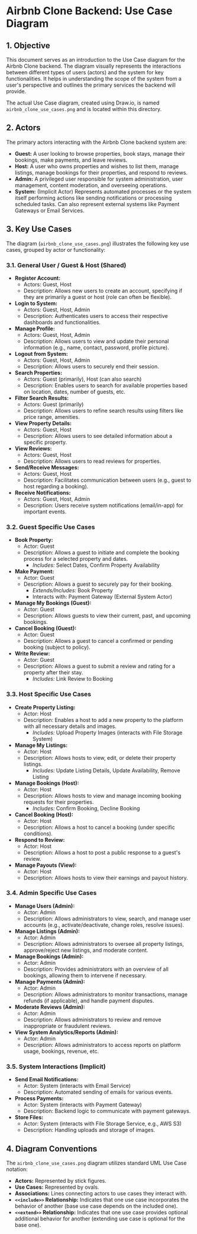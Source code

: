 # Airbnb Clone Backend: Use Case Diagram

## 1. Objective

This document serves as an introduction to the Use Case diagram for the Airbnb Clone backend. The diagram visually represents the interactions between different types of users (actors) and the system for key functionalities. It helps in understanding the scope of the system from a user's perspective and outlines the primary services the backend will provide.

The actual Use Case diagram, created using Draw.io, is named `airbnb_clone_use_cases.png` and is located within this directory.

## 2. Actors

The primary actors interacting with the Airbnb Clone backend system are:

*   **Guest:** A user looking to browse properties, book stays, manage their bookings, make payments, and leave reviews.
*   **Host:** A user who owns properties and wishes to list them, manage listings, manage bookings for their properties, and respond to reviews.
*   **Admin:** A privileged user responsible for system administration, user management, content moderation, and overseeing operations.
*   **System:** (Implicit Actor) Represents automated processes or the system itself performing actions like sending notifications or processing scheduled tasks. Can also represent external systems like Payment Gateways or Email Services.

## 3. Key Use Cases

The diagram (`airbnb_clone_use_cases.png`) illustrates the following key use cases, grouped by actor or functionality:

### 3.1. General User / Guest & Host (Shared)

*   **Register Account:**
    *   Actors: Guest, Host
    *   Description: Allows new users to create an account, specifying if they are primarily a guest or host (role can often be flexible).
*   **Login to System:**
    *   Actors: Guest, Host, Admin
    *   Description: Authenticates users to access their respective dashboards and functionalities.
*   **Manage Profile:**
    *   Actors: Guest, Host, Admin
    *   Description: Allows users to view and update their personal information (e.g., name, contact, password, profile picture).
*   **Logout from System:**
    *   Actors: Guest, Host, Admin
    *   Description: Allows users to securely end their session.
*   **Search Properties:**
    *   Actors: Guest (primarily), Host (can also search)
    *   Description: Enables users to search for available properties based on location, dates, number of guests, etc.
*   **Filter Search Results:**
    *   Actors: Guest (primarily)
    *   Description: Allows users to refine search results using filters like price range, amenities.
*   **View Property Details:**
    *   Actors: Guest, Host
    *   Description: Allows users to see detailed information about a specific property.
*   **View Reviews:**
    *   Actors: Guest, Host
    *   Description: Allows users to read reviews for properties.
*   **Send/Receive Messages:**
    *   Actors: Guest, Host
    *   Description: Facilitates communication between users (e.g., guest to host regarding a booking).
*   **Receive Notifications:**
    *   Actors: Guest, Host, Admin
    *   Description: Users receive system notifications (email/in-app) for important events.

### 3.2. Guest Specific Use Cases

*   **Book Property:**
    *   Actor: Guest
    *   Description: Allows a guest to initiate and complete the booking process for a selected property and dates.
        *   *Includes:* Select Dates, Confirm Property Availability
*   **Make Payment:**
    *   Actor: Guest
    *   Description: Allows a guest to securely pay for their booking.
        *   *Extends/Includes:* Book Property
        *   Interacts with: Payment Gateway (External System Actor)
*   **Manage My Bookings (Guest):**
    *   Actor: Guest
    *   Description: Allows guests to view their current, past, and upcoming bookings.
*   **Cancel Booking (Guest):**
    *   Actor: Guest
    *   Description: Allows a guest to cancel a confirmed or pending booking (subject to policy).
*   **Write Review:**
    *   Actor: Guest
    *   Description: Allows a guest to submit a review and rating for a property after their stay.
        *   *Includes:* Link Review to Booking

### 3.3. Host Specific Use Cases

*   **Create Property Listing:**
    *   Actor: Host
    *   Description: Enables a host to add a new property to the platform with all necessary details and images.
        *   *Includes:* Upload Property Images (interacts with File Storage System)
*   **Manage My Listings:**
    *   Actor: Host
    *   Description: Allows hosts to view, edit, or delete their property listings.
        *   *Includes:* Update Listing Details, Update Availability, Remove Listing
*   **Manage Bookings (Host):**
    *   Actor: Host
    *   Description: Allows hosts to view and manage incoming booking requests for their properties.
        *   *Includes:* Confirm Booking, Decline Booking
*   **Cancel Booking (Host):**
    *   Actor: Host
    *   Description: Allows a host to cancel a booking (under specific conditions).
*   **Respond to Review:**
    *   Actor: Host
    *   Description: Allows a host to post a public response to a guest's review.
*   **Manage Payouts (View):**
    *   Actor: Host
    *   Description: Allows hosts to view their earnings and payout history.

### 3.4. Admin Specific Use Cases

*   **Manage Users (Admin):**
    *   Actor: Admin
    *   Description: Allows administrators to view, search, and manage user accounts (e.g., activate/deactivate, change roles, resolve issues).
*   **Manage Listings (Admin):**
    *   Actor: Admin
    *   Description: Allows administrators to oversee all property listings, approve/reject new listings, and moderate content.
*   **Manage Bookings (Admin):**
    *   Actor: Admin
    *   Description: Provides administrators with an overview of all bookings, allowing them to intervene if necessary.
*   **Manage Payments (Admin):**
    *   Actor: Admin
    *   Description: Allows administrators to monitor transactions, manage refunds (if applicable), and handle payment disputes.
*   **Moderate Reviews (Admin):**
    *   Actor: Admin
    *   Description: Allows administrators to review and remove inappropriate or fraudulent reviews.
*   **View System Analytics/Reports (Admin):**
    *   Actor: Admin
    *   Description: Allows administrators to access reports on platform usage, bookings, revenue, etc.

### 3.5. System Interactions (Implicit)

*   **Send Email Notifications:**
    *   Actor: System (interacts with Email Service)
    *   Description: Automated sending of emails for various events.
*   **Process Payments:**
    *   Actor: System (interacts with Payment Gateway)
    *   Description: Backend logic to communicate with payment gateways.
*   **Store Files:**
    *   Actor: System (interacts with File Storage Service, e.g., AWS S3)
    *   Description: Handling uploads and storage of images.

## 4. Diagram Conventions

The `airbnb_clone_use_cases.png` diagram utilizes standard UML Use Case notation:
*   **Actors:** Represented by stick figures.
*   **Use Cases:** Represented by ovals.
*   **Associations:** Lines connecting actors to use cases they interact with.
*   **`<<include>>` Relationship:** Indicates that one use case incorporates the behavior of another (base use case depends on the included one).
*   **`<<extend>>` Relationship:** Indicates that one use case provides optional additional behavior for another (extending use case is optional for the base one).


